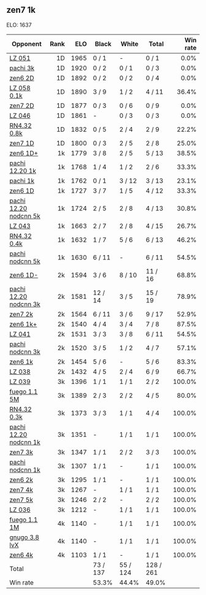 ## zen7 1k ##

ELO: 1637

Opponent | Rank | ELO | Black | White | Total | Win rate
---------|-----:|----:|-------|-------|-------|-------:
[LZ 051](LZ%20051.md) | 1D | 1965 | 0 / 1 | - | 0 / 1 | 0.0%
[pachi 3k](pachi%203k.md) | 1D | 1920 | 0 / 2 | 0 / 1 | 0 / 3 | 0.0%
[zen6 2D](zen6%202D.md) | 1D | 1892 | 0 / 2 | 0 / 2 | 0 / 4 | 0.0%
[LZ 058 0.1k](LZ%20058%200.1k.md) | 1D | 1890 | 3 / 9 | 1 / 2 | 4 / 11 | 36.4%
[zen7 2D](zen7%202D.md) | 1D | 1877 | 0 / 3 | 0 / 6 | 0 / 9 | 0.0%
[LZ 046](LZ%20046.md) | 1D | 1861 | - | 0 / 3 | 0 / 3 | 0.0%
[RN4.32 0.8k](RN4.32%200.8k.md) | 1D | 1832 | 0 / 5 | 2 / 4 | 2 / 9 | 22.2%
[zen7 1D](zen7%201D.md) | 1D | 1800 | 0 / 3 | 2 / 5 | 2 / 8 | 25.0%
[zen6 1D+](zen6%201D+.md) | 1k | 1779 | 3 / 8 | 2 / 5 | 5 / 13 | 38.5%
[pachi 12.20 1k](pachi%2012.20%201k.md) | 1k | 1768 | 1 / 4 | 1 / 2 | 2 / 6 | 33.3%
[pachi 1k](pachi%201k.md) | 1k | 1762 | 0 / 1 | 3 / 12 | 3 / 13 | 23.1%
[zen6 1D](zen6%201D.md) | 1k | 1727 | 3 / 7 | 1 / 5 | 4 / 12 | 33.3%
[pachi 12.20 nodcnn 5k](pachi%2012.20%20nodcnn%205k.md) | 1k | 1724 | 2 / 5 | 2 / 8 | 4 / 13 | 30.8%
[LZ 043](LZ%20043.md) | 1k | 1663 | 2 / 7 | 2 / 8 | 4 / 15 | 26.7%
[RN4.32 0.4k](RN4.32%200.4k.md) | 1k | 1632 | 1 / 7 | 5 / 6 | 6 / 13 | 46.2%
[pachi nodcnn 5k](pachi%20nodcnn%205k.md) | 1k | 1630 | 6 / 11 | - | 6 / 11 | 54.5%
[zen6 1D-](zen6%201D-.md) | 2k | 1594 | 3 / 6 | 8 / 10 | 11 / 16 | 68.8%
[pachi 12.20 nodcnn 3k](pachi%2012.20%20nodcnn%203k.md) | 2k | 1581 | 12 / 14 | 3 / 5 | 15 / 19 | 78.9%
[zen7 2k](zen7%202k.md) | 2k | 1564 | 6 / 11 | 3 / 6 | 9 / 17 | 52.9%
[zen6 1k+](zen6%201k+.md) | 2k | 1540 | 4 / 4 | 3 / 4 | 7 / 8 | 87.5%
[LZ 041](LZ%20041.md) | 2k | 1531 | 3 / 3 | 3 / 8 | 6 / 11 | 54.5%
[pachi nodcnn 3k](pachi%20nodcnn%203k.md) | 2k | 1520 | 3 / 5 | 1 / 2 | 4 / 7 | 57.1%
[zen6 1k](zen6%201k.md) | 2k | 1454 | 5 / 6 | - | 5 / 6 | 83.3%
[LZ 038](LZ%20038.md) | 2k | 1432 | 4 / 5 | 2 / 4 | 6 / 9 | 66.7%
[LZ 039](LZ%20039.md) | 3k | 1396 | 1 / 1 | 1 / 1 | 2 / 2 | 100.0%
[fuego 1.1 5M](fuego%201.1%205M.md) | 3k | 1389 | 2 / 3 | 2 / 2 | 4 / 5 | 80.0%
[RN4.32 0.3k](RN4.32%200.3k.md) | 3k | 1373 | 3 / 3 | 1 / 1 | 4 / 4 | 100.0%
[pachi 12.20 nodcnn 1k](pachi%2012.20%20nodcnn%201k.md) | 3k | 1351 | - | 1 / 1 | 1 / 1 | 100.0%
[zen7 3k](zen7%203k.md) | 3k | 1347 | 1 / 1 | 2 / 2 | 3 / 3 | 100.0%
[pachi nodcnn 1k](pachi%20nodcnn%201k.md) | 3k | 1307 | 1 / 1 | - | 1 / 1 | 100.0%
[zen6 2k](zen6%202k.md) | 3k | 1295 | 1 / 1 | - | 1 / 1 | 100.0%
[zen7 4k](zen7%204k.md) | 3k | 1267 | - | 1 / 1 | 1 / 1 | 100.0%
[zen7 5k](zen7%205k.md) | 3k | 1246 | 2 / 2 | - | 2 / 2 | 100.0%
[LZ 036](LZ%20036.md) | 3k | 1212 | - | 1 / 1 | 1 / 1 | 100.0%
[fuego 1.1 1M](fuego%201.1%201M.md) | 4k | 1140 | - | 1 / 1 | 1 / 1 | 100.0%
[gnugo 3.8 lvX](gnugo%203.8%20lvX.md) | 4k | 1140 | - | 1 / 1 | 1 / 1 | 100.0%
[zen6 4k](zen6%204k.md) | 4k | 1103 | 1 / 1 | - | 1 / 1 | 100.0%
Total | | | 73 / 137 | 55 / 124 | 128 / 261 | 
Win rate| | | 53.3% | 44.4% | 49.0% | 
